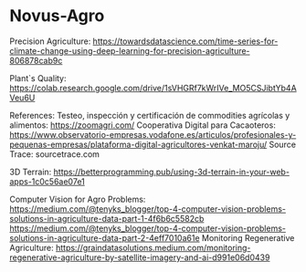 # Novus-Agro

Precision Agriculture:
https://towardsdatascience.com/time-series-for-climate-change-using-deep-learning-for-precision-agriculture-806878cab9c

Plant`s Quality:
https://colab.research.google.com/drive/1sVHGRf7kWrIVe_MO5CSJibtYb4AVeu6U

References:
Testeo, inspección y certificación de commodities agrícolas y alimentos: https://zoomagri.com/
Cooperativa Digital para Cacaoteros:
https://www.observatorio-empresas.vodafone.es/articulos/profesionales-y-pequenas-empresas/plataforma-digital-agricultores-venkat-maroju/
Source Trace: sourcetrace.com

3D Terrain: https://betterprogramming.pub/using-3d-terrain-in-your-web-apps-1c0c56ae07e1

Computer Vision for Agro Problems:
https://medium.com/@tenyks_blogger/top-4-computer-vision-problems-solutions-in-agriculture-data-part-1-4f6b6c5582cb
https://medium.com/@tenyks_blogger/top-4-computer-vision-problems-solutions-in-agriculture-data-part-2-4eff7010a61e
Monitoring Regenerative Agriculture: https://graindatasolutions.medium.com/monitoring-regenerative-agriculture-by-satellite-imagery-and-ai-d991e06d0439
